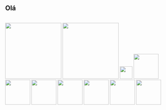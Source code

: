 ## Olá

<br>
<div>
  <img height="180em" src='https://github-readme-stats.vercel.app/api?username=glaydsonJunior&theme=tokyonight'>
  <img height="180em" src='https://github-readme-stats.vercel.app/api/top-langs/?username=anuraghazra&theme=tokyonight'>
  <img height='40em' src="https://cdn.jsdelivr.net/gh/devicons/devicon/icons/css3/css3-plain-wordmark.svg">
  <img height='80em' src="https://cdn.jsdelivr.net/gh/devicons/devicon/icons/html5/html5-plain-wordmark.svg">
  <img height='80em' src="https://cdn.jsdelivr.net/gh/devicons/devicon/icons/javascript/javascript-plain.svg">
  <img height='80em' src="https://cdn.jsdelivr.net/gh/devicons/devicon/icons/python/python-plain.svg">
  <img height='80em' src="https://cdn.jsdelivr.net/gh/devicons/devicon/icons/flask/flask-original.svg">
  <img height='80em' src="https://cdn.jsdelivr.net/gh/devicons/devicon/icons/git/git-plain.svg">
  <img height='80em' src="https://cdn.jsdelivr.net/gh/devicons/devicon/icons/linux/linux-plain.svg">
  <img height='80em' src="https://cdn.jsdelivr.net/gh/devicons/devicon/icons/postgresql/postgresql-plain.svg" />
  </div>
  
